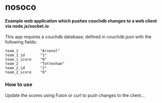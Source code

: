 nosoco
=========

#### Example web application which pushes couchdb changes to a web client via node.js/socket.io

This app requires a couchdb database; defined in couchdb.json with the following fields:

	team_1	        "Arsenal"
    team_1_id	    "1"
    team_1_score	"0"
    team_2	        "Tottenham"
    team_2_id	    "2"
    team_2_score	"0"

### How to use

Update the scores using Futon or curl to push changes to the client...

